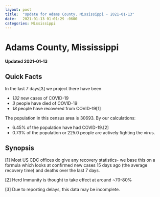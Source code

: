 ```yaml
---
layout: post
title:  "Update for Adams County, Mississippi - 2021-01-13"
date:   2021-01-13 01:01:29 -0600
categories: Mississippi
---
```


# Adams County, Mississippi
#### Updated 2021-01-13

## Quick Facts

In the last 7 days[3] we project there have been
- *132* new cases of COVID-19
- *3* people have died of COVID-19
- *18* people have recovered from COVID-19[1]

The population in this census area is 30693. By our calculations:
- 6.45% of the population have had COVID-19.[2]
- 0.73% of the population or 225.0 people are actively fighting the virus.

## Synopsis




[1] Most US CDC offices do give any recovery statistics- we base this on a formula which looks at confirmed new cases
15 days ago (the average recovery time) and deaths over the last 7 days.

[2] Herd Immunity is thought to take effect at around ~70-80%

[3] Due to reporting delays, this data may be incomplete.
 
    